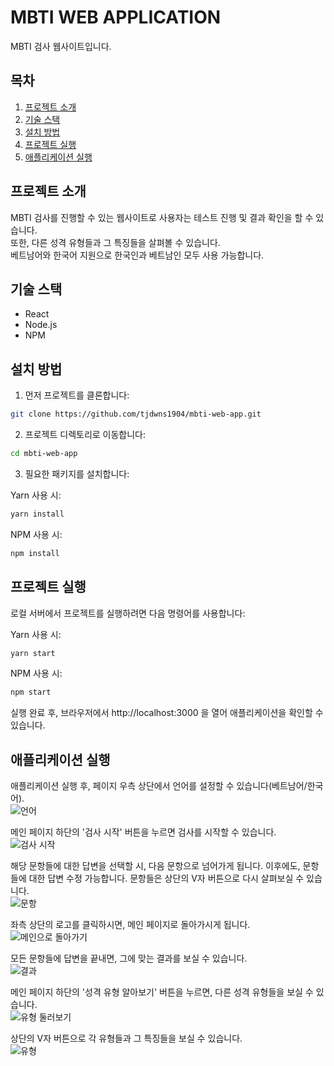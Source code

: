# MBTI WEB APPLICATION

MBTI 검사 웹사이트입니다.

## 목차

1. [프로젝트 소개](#프로젝트-소개)
2. [기술 스택](#기술-스택)
3. [설치 방법](#설치-방법)
4. [프로젝트 실행](#프로젝트-실행)
5. [애플리케이션 실행](#애플리케이션-실행)

## 프로젝트 소개

MBTI 검사를 진행할 수 있는 웹사이트로 사용자는 테스트 진행 및 결과 확인을 할 수 있습니다.  
또한, 다른 성격 유형들과 그 특징들을 살펴볼 수 있습니다.   
베트남어와 한국어 지원으로 한국인과 베트남인 모두 사용 가능합니다.

## 기술 스택

- React
- Node.js
- NPM

## 설치 방법

1. 먼저 프로젝트를 클론합니다:

```bash
git clone https://github.com/tjdwns1904/mbti-web-app.git
```

2. 프로젝트 디렉토리로 이동합니다:

```bash
cd mbti-web-app
```

3. 필요한 패키지를 설치합니다:

Yarn 사용 시:

```bash
yarn install
```

NPM 사용 시:

```bash
npm install
```

## 프로젝트 실행

로컬 서버에서 프로젝트를 실행하려면 다음 명령어를 사용합니다:

Yarn 사용 시:

```bash
yarn start
```

NPM 사용 시:

```bash
npm start
```

실행 완료 후, 브라우저에서 http://localhost:3000 을 열어 애플리케이션을 확인할 수 있습니다.

## 애플리케이션 실행

애플리케이션 실행 후, 페이지 우측 상단에서 언어를 설정할 수 있습니다(베트남어/한국어).    
![언어](https://github.com/tjdwns1904/mbti-web-app/blob/master/screenshots/lang.png)

메인 페이지 하단의 '검사 시작' 버튼을 누르면 검사를 시작할 수 있습니다.  
![검사 시작](https://github.com/tjdwns1904/mbti-web-app/blob/master/screenshots/start.png)

해당 문항들에 대한 답변을 선택할 시, 다음 문항으로 넘어가게 됩니다. 이후에도, 문항들에 대한 답변 수정 가능합니다.  문항들은 상단의 V자 버튼으로 다시 살펴보실 수 있습니다.    
![문항](https://github.com/tjdwns1904/mbti-web-app/blob/master/screenshots/test.png)

좌측 상단의 로고를 클릭하시면, 메인 페이지로 돌아가시게 됩니다.    
![메인으로 돌아가기](https://github.com/tjdwns1904/mbti-web-app/blob/master/screenshots/toMain.png)

모든 문항들에 답변을 끝내면, 그에 맞는 결과를 보실 수 있습니다.    
![결과](https://github.com/tjdwns1904/mbti-web-app/blob/master/screenshots/result.png)

메인 페이지 하단의 '성격 유형 알아보기' 버튼을 누르면, 다른 성격 유형들을 보실 수 있습니다.    
![유형 둘러보기](https://github.com/tjdwns1904/mbti-web-app/blob/master/screenshots/types.png)

상단의 V자 버튼으로 각 유형들과 그 특징들을 보실 수 있습니다.    
![유형](https://github.com/tjdwns1904/mbti-web-app/blob/master/screenshots/viewTypes.png)
